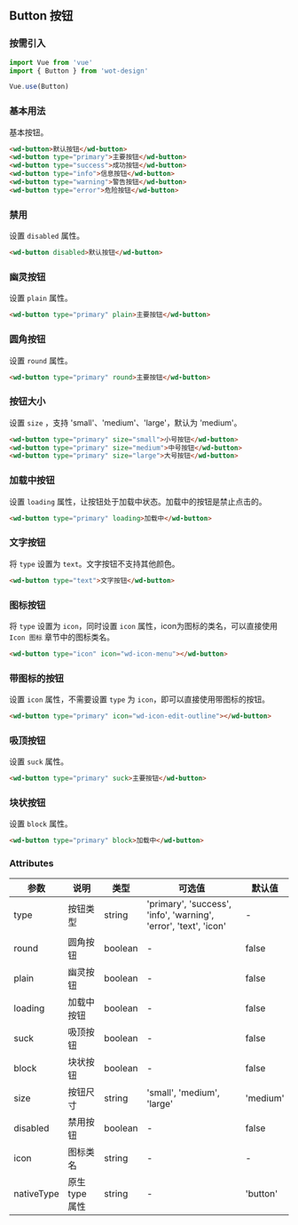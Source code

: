 ## Button 按钮

### 按需引入

```javascript
import Vue from 'vue'
import { Button } from 'wot-design'

Vue.use(Button)
```

### 基本用法

基本按钮。

```html
<wd-button>默认按钮</wd-button>
<wd-button type="primary">主要按钮</wd-button>
<wd-button type="success">成功按钮</wd-button>
<wd-button type="info">信息按钮</wd-button>
<wd-button type="warning">警告按钮</wd-button>
<wd-button type="error">危险按钮</wd-button>
```

### 禁用

设置 `disabled` 属性。

```html
<wd-button disabled>默认按钮</wd-button>
```

### 幽灵按钮

设置 `plain` 属性。

```html
<wd-button type="primary" plain>主要按钮</wd-button>
```

### 圆角按钮

设置 `round` 属性。

```html
<wd-button type="primary" round>主要按钮</wd-button>
```

### 按钮大小

设置 `size` ，支持 'small'、'medium'、'large'，默认为 'medium'。

```html
<wd-button type="primary" size="small">小号按钮</wd-button>
<wd-button type="primary" size="medium">中号按钮</wd-button>
<wd-button type="primary" size="large">大号按钮</wd-button>
```

### 加载中按钮

设置 `loading` 属性，让按钮处于加载中状态。加载中的按钮是禁止点击的。

```html
<wd-button type="primary" loading>加载中</wd-button>
```

### 文字按钮

将 `type` 设置为 `text`。文字按钮不支持其他颜色。

```html
<wd-button type="text">文字按钮</wd-button>
```

### 图标按钮

将 `type` 设置为 `icon`，同时设置 `icon` 属性，icon为图标的类名，可以直接使用 `Icon 图标` 章节中的图标类名。

```html
<wd-button type="icon" icon="wd-icon-menu"></wd-button>
```

### 带图标的按钮

设置 `icon` 属性，不需要设置 `type` 为 `icon`，即可以直接使用带图标的按钮。

```html
<wd-button type="primary" icon="wd-icon-edit-outline"></wd-button>
```

### 吸顶按钮

设置 `suck` 属性。

```html
<wd-button type="primary" suck>主要按钮</wd-button>
```

### 块状按钮

设置 `block` 属性。

```html
<wd-button type="primary" block>加载中</wd-button>
```

### Attributes

| 参数      | 说明                                 | 类型      | 可选值       | 默认值   |
|---------- |------------------------------------ |---------- |------------- |-------- |
| type   |	按钮类型                        |	string     | 'primary', 'success', 'info', 'warning', 'error', 'text', 'icon' |	-  |
| round	    | 圆角按钮                  |	boolean    |	-         |	false |
| plain | 幽灵按钮 | boolean | - | false |
| loading | 加载中按钮 | boolean | - | false |
| suck | 吸顶按钮 | boolean | - | false |
| block | 块状按钮 | boolean | - | false |
| size | 按钮尺寸 | string | 'small', 'medium', 'large' | 'medium' |
| disabled | 禁用按钮 | boolean | - | false |
| icon | 图标类名 | string | - | - |
| nativeType | 原生type属性 | string | - | 'button' |
